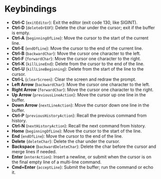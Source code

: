 # Keybindings

- **Ctrl-C** (`exitEditor`): Exit the editor (exit code 130, like SIGINT).
- **Ctrl-D** (`deleteOrEOF`): Delete the char under the cursor; exit if the
  buffer is empty.
- **Ctrl-A** (`beginningOfLine`): Move the cursor to the start of the current
  line.
- **Ctrl-E** (`endOfLine`): Move the cursor to the end of the current line.
- **Ctrl-B** (`backwardChar`): Move the cursor one character to the left.
- **Ctrl-F** (`forwardChar`): Move the cursor one character to the right.
- **Ctrl-K** (`killLineEnd`): Delete from the cursor to the end of the line.
- **Ctrl-U** (`killLineBeginning`): Delete from the start of the line to the
  cursor.
- **Ctrl-L** (`clearScreen`): Clear the screen and redraw the prompt.
- **Left Arrow** (`backwardChar`): Move the cursor one character to the left.
- **Right Arrow** (`forwardChar`): Move the cursor one character to the right.
- **Up Arrow** (`previousLineAction`): Move the cursor up one line in the
  buffer.
- **Down Arrow** (`nextLineAction`): Move the cursor down one line in the
  buffer.
- **Ctrl-P** (`previousHistoryAction`): Recall the previous command from
  history.
- **Ctrl-N** (`nextHistoryAction`): Recall the next command from history.
- **Home** (`beginningOfLine`): Move the cursor to the start of the line.
- **End** (`endOfLine`): Move the cursor to the end of the line.
- **Delete** (`deleteChar`): Delete the char under the cursor.
- **Backspace** (`backwardDeleteChar`): Delete the char before the cursor and
  merge lines if needed.
- **Enter** (`enterAction`): Insert a newline, or submit when the cursor is on
  the final empty line of a multi-line command.
- **Cmd+Enter** (`acceptLine`): Submit the buffer; run the command or echo it.
